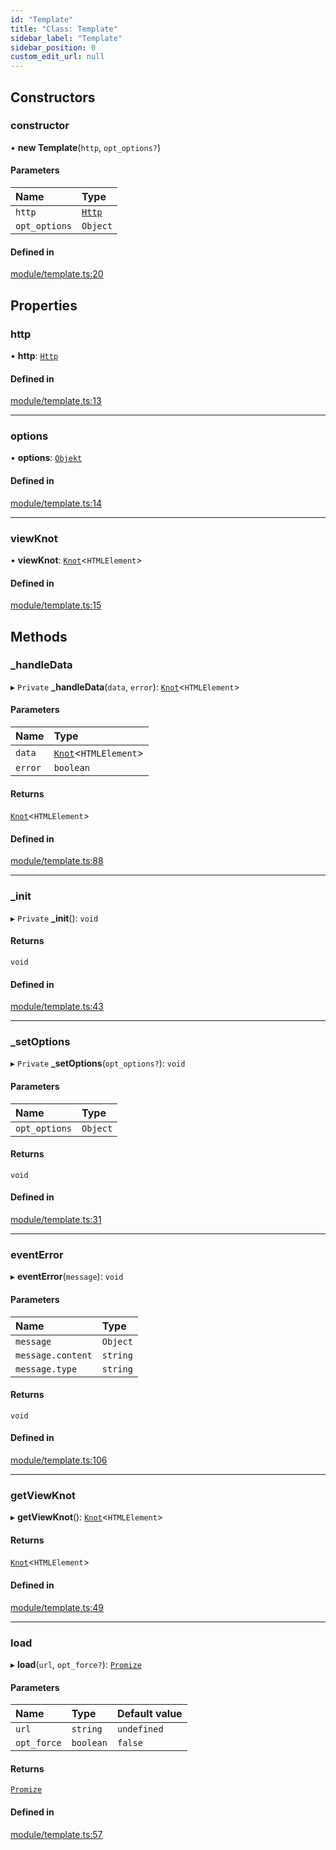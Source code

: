 ```yaml
---
id: "Template"
title: "Class: Template"
sidebar_label: "Template"
sidebar_position: 0
custom_edit_url: null
---
```


## Constructors

### constructor

• **new Template**(`http`, `opt_options?`)

#### Parameters

| Name | Type |
| :------ | :------ |
| `http` | [`Http`](Http.md) |
| `opt_options` | `Object` |

#### Defined in

[module/template.ts:20](https://github.com/siposdani87/sui-js/blob/b0b5d62/src/module/template.ts#L20)

## Properties

### http

• **http**: [`Http`](Http.md)

#### Defined in

[module/template.ts:13](https://github.com/siposdani87/sui-js/blob/b0b5d62/src/module/template.ts#L13)

___

### options

• **options**: [`Objekt`](Objekt.md)

#### Defined in

[module/template.ts:14](https://github.com/siposdani87/sui-js/blob/b0b5d62/src/module/template.ts#L14)

___

### viewKnot

• **viewKnot**: [`Knot`](Knot.md)<`HTMLElement`\>

#### Defined in

[module/template.ts:15](https://github.com/siposdani87/sui-js/blob/b0b5d62/src/module/template.ts#L15)

## Methods

### \_handleData

▸ `Private` **_handleData**(`data`, `error`): [`Knot`](Knot.md)<`HTMLElement`\>

#### Parameters

| Name | Type |
| :------ | :------ |
| `data` | [`Knot`](Knot.md)<`HTMLElement`\> |
| `error` | `boolean` |

#### Returns

[`Knot`](Knot.md)<`HTMLElement`\>

#### Defined in

[module/template.ts:88](https://github.com/siposdani87/sui-js/blob/b0b5d62/src/module/template.ts#L88)

___

### \_init

▸ `Private` **_init**(): `void`

#### Returns

`void`

#### Defined in

[module/template.ts:43](https://github.com/siposdani87/sui-js/blob/b0b5d62/src/module/template.ts#L43)

___

### \_setOptions

▸ `Private` **_setOptions**(`opt_options?`): `void`

#### Parameters

| Name | Type |
| :------ | :------ |
| `opt_options` | `Object` |

#### Returns

`void`

#### Defined in

[module/template.ts:31](https://github.com/siposdani87/sui-js/blob/b0b5d62/src/module/template.ts#L31)

___

### eventError

▸ **eventError**(`message`): `void`

#### Parameters

| Name | Type |
| :------ | :------ |
| `message` | `Object` |
| `message.content` | `string` |
| `message.type` | `string` |

#### Returns

`void`

#### Defined in

[module/template.ts:106](https://github.com/siposdani87/sui-js/blob/b0b5d62/src/module/template.ts#L106)

___

### getViewKnot

▸ **getViewKnot**(): [`Knot`](Knot.md)<`HTMLElement`\>

#### Returns

[`Knot`](Knot.md)<`HTMLElement`\>

#### Defined in

[module/template.ts:49](https://github.com/siposdani87/sui-js/blob/b0b5d62/src/module/template.ts#L49)

___

### load

▸ **load**(`url`, `opt_force?`): [`Promize`](Promize.md)

#### Parameters

| Name | Type | Default value |
| :------ | :------ | :------ |
| `url` | `string` | `undefined` |
| `opt_force` | `boolean` | `false` |

#### Returns

[`Promize`](Promize.md)

#### Defined in

[module/template.ts:57](https://github.com/siposdani87/sui-js/blob/b0b5d62/src/module/template.ts#L57)
